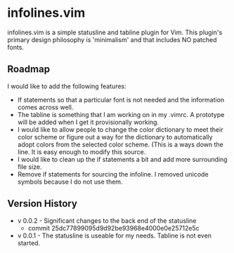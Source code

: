 # infolines.vim
infolines.vim is a simple statusline and tabline plugin for Vim. This plugin's primary design philosophy is 'minimalism' and that includes NO patched fonts.

## Roadmap
I would like to add the following features:
- If statements so that a particular font is not needed and the information comes across well.
- The tabline is something that I am working on in my .vimrc. A prototype will be added when I get it provisionally working.
- I would like to allow people to change the color dictionary to meet their color scheme or figure out a way for the dictionary to automatically adopt colors from the selected color scheme. (This is a ways down the line. It is easy enough to modify this source.
- I would like to clean up the if statements a bit and add more surrounding file size.
- Remove if statements for sourcing the infoline. I removed unicode symbols because I do not use them.

## Version History
- v 0.0.2 - Significant changes to the back end of the statusline 
    - commit 25dc77899095d9d92be93968e4000e0e25712e5c
- v 0.0.1 - The statusline is useable for my needs. Tabline is not even started.

